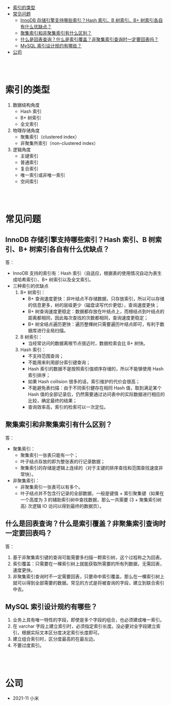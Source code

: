 - [索引的类型](#索引的类型)
- [常见问题](#常见问题)
  - [InnoDB 存储引擎支持哪些索引？Hash 索引、B 树索引、B+ 树索引各自有什么优缺点？](#innodb-存储引擎支持哪些索引hash-索引b-树索引b-树索引各自有什么优缺点)
  - [聚集索引和非聚集索引有什么区别？](#聚集索引和非聚集索引有什么区别)
  - [什么是回表查询？什么是索引覆盖？非聚集索引查询时一定要回表吗？](#什么是回表查询什么是索引覆盖非聚集索引查询时一定要回表吗)
  - [MySQL 索引设计规约有哪些？](#mysql-索引设计规约有哪些)
- [公司](#公司)


</br></br>


# 索引的类型
1. 数据结构角度
    - Hash 索引
    - B+ 树索引
    - 全文索引
2. 物理存储角度
    - 聚集索引（clustered index）
    - 非聚集所索引（non-clustered index）
3. 逻辑角度
    - 主键索引
    - 普通索引
    - 复合索引
    - 唯一索引或非唯一索引
    - 空间索引


</br></br>


# 常见问题
## InnoDB 存储引擎支持哪些索引？Hash 索引、B 树索引、B+ 树索引各自有什么优缺点？
答：
- InnoDB 支持的索引有：Hash 索引（自适应，根据表的使用情况自动为表生成哈希索引）、B+ 树索引以及全文索引。
- 三种索引的优缺点
    1. B+ 树索引：
        - B+ 查询速度更快：非叶结点不存储数据，只存放索引，所以可以存储的信息更多，树的层级更少（磁盘读写代价更低），查询速度更快；
        - B+ 树查询速度更稳定：数据都存放在叶结点上，而根结点到叶结点的距离都相同，因此每次查找的次数都相同，查询速度更稳定；
        - B+ 树全结点遍历更快：遍历整棵树只需要遍历叶结点即可，有利于数据库进行全局扫描。
    2. B 树索引：
        - 当经常访问的数据离根节点很近时，数据检索会比 B+ 树快。
    3. Hash 索引：
        - 不支持范围查询；
        - 不能用来利用部分索引键查询；
        - Hash 索引的数据不是按照索引值顺序存储的，所以不能够使用 Hash 索引排序；
        - 如果 Hash collision 很多的话，索引维护的代价会很高；
        - 不能避免表扫描：由于不同索引健存在相同 Hash 值，取到满足某个 Hash 值的全部记录后，仍然需要通过访问表中的实际数据进行相应的比较，确定最终的结果；
        - 查询效率高，索引的检索可以一次定位。


## 聚集索引和非聚集索引有什么区别？
答：
- 聚集索引：
    - 聚集索引一张表只能有一个；
    - 叶子结点存放的即为整张表的行记录数据；
    - 聚集索引的存储是逻辑上连续的（对于主键的排序查找和范围查找速度非常快）。
- 非聚集索引：
    - 非聚集索引一张表可以有多个。
    - 叶子结点并不包含行记录的全部数据，一般是键值 + 索引聚集键（如果在一个高度为 3 的辅助索引树中查找数据，那么一共需要 (3 + 聚集索引树高) 次逻辑 IO 访问以得到最终的数据页）。


## 什么是回表查询？什么是索引覆盖？非聚集索引查询时一定要回表吗？
答：
1. 基于非聚集索引键的查询可能需要多扫描一颗索引树，这个过程称之为回表。
2. 索引覆盖：只需要在一棵索引树上就能获取所需要的所有列数据，无需回表，速度更快。
3. 非聚集索引查询时不一定需要回表，只要命中索引覆盖，那么在一棵索引树上就可以得到全部需要的数据。常见的方式是将被查询的字段，建立到联合索引中去。


## MySQL 索引设计规约有哪些？
1. 业务上具有唯一特性的字段，即使是多个字段的组合，也必须建成唯一索引。
2. 在 varchar 字段上建立索引时，必须指定索引长度。没必要对全字段建立索引，根据实际文本区分度决定索引长度即可。
3. 建立组合索引时，区分度最高的在最左边。
4. 不要过度索引。


</br></br>


# 公司
- 2021-11 小米